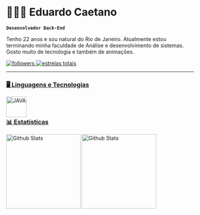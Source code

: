 # 🧑🏽‍💻 Eduardo Caetano

**`Desenvolvedor Back-End`**

Tenho 22 anos e sou natural do Rio de Janeiro. Atualmente estou terminando minha faculdade de Análise e desenvolvimento de sistemas. Gosto muito de tecnologia e também de animações.


<p align="left"> 
<a href="https://github.com/eduardocaetano0?tab=followers">
        <img 
            alt="followers" 
            title="Me siga no GitHub!" 
            src="https://custom-icon-badges.demolab.com/github/followers/eduardocaetano0?color=236ad3&labelColor=1155ba&style=for-the-badge&logo=github&label=FOLLOW&logoColor=white"
        />
    </a>
    <a href="https://github.com/eduardocaetano0?tab=repositories">
        <img 
            alt="estrelas totais" 
            title="Total de estrelas GitHub" 
            src="https://custom-icon-badges.demolab.com/github/stars/eduardocaetano0?color=55960c&style=for-the-badge&labelColor=488207&logo=star&label=STARS"
        />
</p>

---

### 🖥️ Linguagens e Tecnologias

<img 
    align="left"
    alt= "JAVA"
    title="JAVA"
    width="55px"
    style="padding-right: 10px;"
    src="https://cdn.jsdelivr.net/gh/devicons/devicon@latest/icons/java/java-original-wordmark.svg"
/>

<br/>
<br/>

### 📊 Estatísticas

<p>
<img
    align="left"
    alt="Github Stats"
    height="200"
    sytle="padding-right: 10px"
    src="https://github-readme-stats.vercel.app/api?username=eduardocaetano0&show_icons=true&theme=dark&include_all_commits=true&locale=pt-br"
/>

<img
    align="left"
    alt="Github Stats"
    height="200"
    src="https://github-readme-stats.vercel.app/api/top-langs/?username=eduardocaetano0&theme=dark&custom_title=Tecnologias&layout=donut-vertical&https://github.com/anuraghazra/github-readme-stats"
/>
</p>
